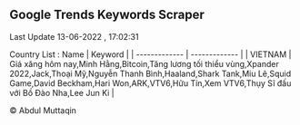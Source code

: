 

## Google Trends Keywords Scraper 
 
Last Update 13-06-2022 , 17:02:31

Country List :
 Name  | Keyword |
| ------------- | ------------- |
| VIETNAM | Giá xăng hôm nay,Minh Hằng,Bitcoin,Tăng lương tối thiểu vùng,Xpander 2022,Jack,Thoại Mỹ,Nguyễn Thanh Bình,Haaland,Shark Tank,Miu Lê,Squid Game,David Beckham,Hari Won,ARK,VTV6,Hữu Tín,Xem VTV6,Thụy Sĩ đấu với Bồ Đào Nha,Lee Jun Ki |



© Abdul Muttaqin 

